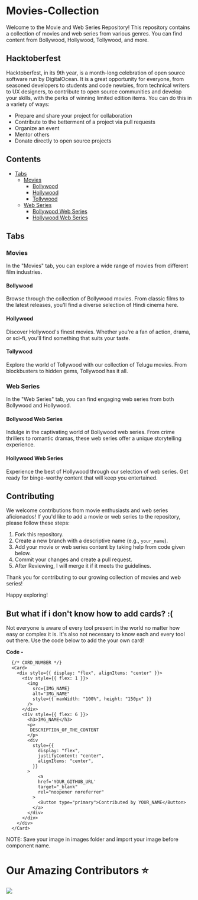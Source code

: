 # Movies-Collection
Welcome to the Movie and Web Series Repository! This repository contains a collection of movies and web series from various genres. You can find content from Bollywood, Hollywood, Tollywood, and more.

## Hacktoberfest
Hacktoberfest, in its 9th year, is a month-long celebration of open source software run by DigitalOcean. It is a great opportunity for everyone, from seasoned developers to students and code newbies, from technical writers to UX designers, to contribute to open source communities and develop your skills, with the perks of winning limited edition items. You can do this in a variety of ways:

* Prepare and share your project for collaboration
* Contribute to the betterment of a project via pull requests
* Organize an event
* Mentor others
* Donate directly to open source projects

## Contents

- [Tabs](#tabs)
  - [Movies](#movies)
    - [Bollywood](#bollywood)
    - [Hollywood](#hollywood)
    - [Tollywood](#tollywood)
  - [Web Series](#web-series)
    - [Bollywood Web Series](#bollywood-web-series)
    - [Hollywood Web Series](#hollywood-web-series)

## Tabs

### Movies

In the "Movies" tab, you can explore a wide range of movies from different film industries.

#### Bollywood

Browse through the collection of Bollywood movies. From classic films to the latest releases, you'll find a diverse selection of Hindi cinema here.

#### Hollywood

Discover Hollywood's finest movies. Whether you're a fan of action, drama, or sci-fi, you'll find something that suits your taste.

#### Tollywood

Explore the world of Tollywood with our collection of Telugu movies. From blockbusters to hidden gems, Tollywood has it all.

### Web Series

In the "Web Series" tab, you can find engaging web series from both Bollywood and Hollywood.

#### Bollywood Web Series

Indulge in the captivating world of Bollywood web series. From crime thrillers to romantic dramas, these web series offer a unique storytelling experience.

#### Hollywood Web Series

Experience the best of Hollywood through our selection of web series. Get ready for binge-worthy content that will keep you entertained.

## Contributing

We welcome contributions from movie enthusiasts and web series aficionados! If you'd like to add a movie or web series to the repository, please follow these steps:

1. Fork this repository.
2. Create a new branch with a descriptive name (e.g., `your_name`).
3. Add your movie or web series content by taking help from code given below.
4. Commit your changes and create a pull request.
5. After Reviewing, I will merge it if it meets the guidelines.

Thank you for contributing to our growing collection of movies and web series!

Happy exploring!

## But what if i don't know how to add cards? :(

Not everyone is aware of every tool present in the world no matter how easy or complex it is. It's also not necessary to know each and every tool out there. Use the code below to add the your own card!

<b>Code -</b> 

      {/* CARD_NUMBER */}
      <Card>
        <div style={{ display: "flex", alignItems: "center" }}>
          <div style={{ flex: 1 }}>
            <img
              src={IMG_NAME}
              alt="IMG_NAME"
              style={{ maxWidth: "100%", height: "150px" }}
            />
          </div>
          <div style={{ flex: 6 }}>
            <h3>IMG_NAME</h3>
            <p>
             DESCRIPTION_OF_THE_CONTENT
            </p>
            <div
              style={{
                display: "flex",
                justifyContent: "center",
                alignItems: "center",
              }}
            >
                <a
                href='YOUR_GITHUB_URL'
                target="_blank"
                rel="noopener noreferrer"
              >
                <Button type="primary">Contributed by YOUR_NAME</Button>
              </a>
            </div>
          </div>
        </div>
      </Card>
NOTE: Save your image in images folder and import your image before component name.


# Our Amazing Contributors ⭐

<a href="https://github.com/vikhyatsingh123/Movies-Collection/graphs/contributors">
  <img src="https://contrib.rocks/image?repo=vikhyatsingh123/Movies-Collection" />
</a>
